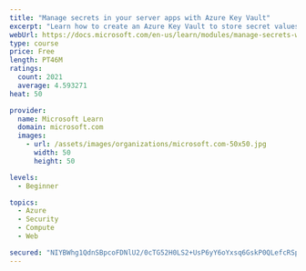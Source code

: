 ```yaml
---
title: "Manage secrets in your server apps with Azure Key Vault"
excerpt: "Learn how to create an Azure Key Vault to store secret values and how to enable secure access to the vault."
webUrl: https://docs.microsoft.com/en-us/learn/modules/manage-secrets-with-azure-key-vault/
type: course
price: Free
length: PT46M
ratings:
  count: 2021
  average: 4.593271
heat: 50

provider:
  name: Microsoft Learn
  domain: microsoft.com
  images:
    - url: /assets/images/organizations/microsoft.com-50x50.jpg
      width: 50
      height: 50

levels:
  - Beginner

topics:
  - Azure
  - Security
  - Compute
  - Web

secured: "NIYBWhg1QdnSBpcoFDNlU2/0cTG52H0LS2+UsP6yY6oYxsq6GskP0QLefcRSpdfNPuZUuLoXYEUt6cMqfSGgBxAPD4tXwTPMN2egyBMUDAO/CmmD/31ec5A+nKwJDgz/LJkAQN8XaaSLysQc2Y/kBU7GpsjurDBP8TypFEmWF/b9jjl/VNllf2ocyxxgTgskEqsA4Ai6tLfAt75Mvky13jWIKajaPAf6F3Z8wfx8lHCWxk4XoqwjxL61asOqmyvHmqqO80uytGkaKYZcVS5YAFPbvHlpEegCIluYlzIudP9z9XulGfniTQwgtbxUuvU1ZQNEZbG8ZIrfmohxSacFZ9eNvc12/yy5EDveC5x5SvVs0JcK88ZKqW+2lOGKqNzj1qSR8OXIhmyrTV89fLc9NxK36Whi5GGLtpt7+7pIa0M=;QezjvQQNCU3FgU27pEjGHw=="
---
```


